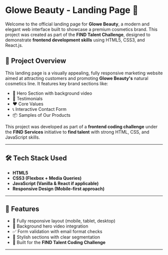 # Glowe Beauty - Landing Page 🌸

Welcome to the official landing page for **Glowe Beauty**, a modern and elegant web interface built to showcase a premium cosmetics brand. This project was created as part of the **FIND Talent Challenge**, designed to demonstrate **frontend development skills** using HTML5, CSS3, and React.js.

## 🚀 Project Overview

This landing page is a visually appealing, fully responsive marketing website aimed at attracting customers and promoting **Glowe Beauty's** natural cosmetics line. It features key brand sections like:

- 🌟 Hero Section with background video
- 💬 Testimonials
- ❤️ Core Values
- 📞 Interactive Contact Form
- 📦 Samples of Our Products

This project was developed as part of a **frontend coding challenge** under the **FIND Services** initiative to **find talent** with strong HTML, CSS, and JavaScript skills.

---

## 🛠️ Tech Stack Used

- **HTML5**
- **CSS3 (Flexbox + Media Queries)**
- **JavaScript (Vanilla & React if applicable)**
- **Responsive Design (Mobile-first approach)**

---

## 📱 Features

- 🔄 Fully responsive layout (mobile, tablet, desktop)
- 🎥 Background hero video integration
- ✅ Form validation with email format checks
- 🎨 Stylish sections with clear segmentation
- 🧪 Built for the **FIND Talent Coding Challenge**

---